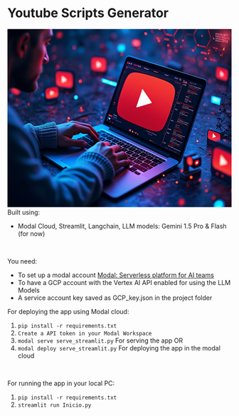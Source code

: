 # Youtube Scripts Generator
<img src="./images/banner_option_3.jpeg" alt="Logo" width="800" height="400">
Built using:<br>

- Modal Cloud, Streamlit, Langchain, LLM models: Gemini 1.5 Pro & Flash  (for now)
<br>

You need:
- To set up a modal account [Modal: Serverless platform for AI teams](https://modal.com/)
- To have a GCP account with the Vertex AI API enabled for using the LLM Models
- A service account key saved as GCP_key.json in the project folder <br>


For deploying the app using Modal cloud: <br>
1. `pip install -r requirements.txt`
2. `Create a API token in your Modal Workspace`
3. `modal serve serve_streamlit.py`    For serving the app OR
4. `modal deploy serve_streamlit.py` For deploying the app in the modal cloud
<br>

For running the app in your local PC: <br>
1. `pip install -r requirements.txt`
2. `streamlit run Inicio.py`

